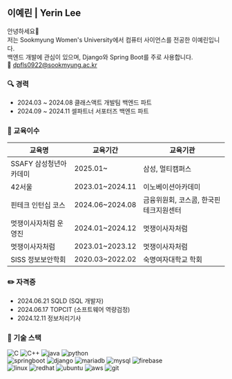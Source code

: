 ## 이예린 | Yerin Lee
안녕하세요👋 </br>
저는 Sookmyung Women's University에서 컴퓨터 사이언스를 전공한 이예린입니다. <br/>
백엔드 개발에 관심이 있으며, Django와 Spring Boot를 주로 사용합니다. <br/>
📩 dpfls0922@sookmyung.ac.kr

### 🔍 경력
- 2024.03 ~ 2024.08 클래스액트 개발팀 백엔드 파트
- 2024.09 ~ 2024.11 셀파트너 서포터즈 백엔드 파트

### 💼 교육이수
| **교육명**|**교육기간**|**교육기관**|
|----|----|----|
|SSAFY 삼성청년아카데미|2025.01~|삼성, 멀티캠퍼스|
|42서울|2023.01~2024.11|이노베이션아카데미|
|핀테크 인턴십 코스|2024.06~2024.08|금융위원회, 코스콤, 한국핀테크지원센터|
|멋쟁이사자처럼 운영진|2024.01~2024.12|멋쟁이사자처럼|
|멋쟁이사자처럼| 2023.01~2023.12|멋쟁이사자처럼|
|SISS 정보보안학회|2020.03~2022.02|숙명여자대학교 학회|

### ✏️ 자격증
- 2024.06.21 SQLD (SQL 개발자)
- 2024.06.17 TOPCIT (소프트웨어 역량검정)
- 2024.12.11 정보처리기사

### 🚀 기술 스택
![C](https://img.shields.io/badge/C-A8B9CC?style=flat-square&logo=c&logoColor=white)
![C++](https://img.shields.io/badge/C++-00599C?style=flat-square&logo=cplusplus&logoColor=white)
![java](https://img.shields.io/badge/Java-ED8B00?style=flat-square&logo=openjdk&logoColor=white)
![python](https://img.shields.io/badge/python-3776AB?style=flat-square&logo=python&logoColor=white)
<br/>
![springboot](https://img.shields.io/badge/SpringBoot-6DB33F?style=flat-square&logo=spring&logoColor=white)
![django](https://img.shields.io/badge/Django-092E20?style=flat-square&logo=django&logoColor=white)
![mariadb](https://img.shields.io/badge/MariaDB-003545?style=flat-square&logo=mariadb&logoColor=white)
![mysql](https://img.shields.io/badge/MySQL-00000F?style=flat-square&logo=mysql&logoColor=white)
![firebase](https://img.shields.io/badge/Firebase-039BE5?style=flat-square&logo=Firebase&logoColor=white)
<br/>
![linux](https://img.shields.io/badge/Linux-FCC624?style=flat-square&logo=linux&logoColor=black)
![redhat](https://img.shields.io/badge/Red%20Hat-EE0000?style=flat-square&logo=redhat&logoColor=white)
![ubuntu](https://img.shields.io/badge/Ubuntu-E95420?style=flat-square&logo=ubuntu&logoColor=white)
![aws](https://img.shields.io/badge/Amazon_AWS-FF9900?style=flat-square&logo=amazonaws&logoColor=white)
![git](https://img.shields.io/badge/git-F05032?style=flat-square&logo=git&logoColor=white)
